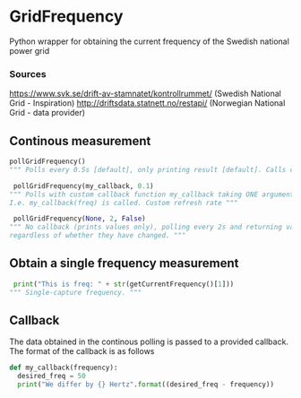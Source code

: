 # GridFrequency
Python wrapper for obtaining the current frequency of the Swedish national power grid

### Sources
https://www.svk.se/drift-av-stamnatet/kontrollrummet/ (Swedish National Grid - Inspiration)
http://driftsdata.statnett.no/restapi/ (Norwegian National Grid - data provider)


## Continous measurement
```python
pollGridFrequency()
""" Polls every 0.5s [default], only printing result [default]. Calls callback only if value changed [default]"""
```
```python
 pollGridFrequency(my_callback, 0.1)
""" Polls with custom callback function my_callback taking ONE argument (frequency). 
I.e. my_callback(freq) is called. Custom refresh rate """
```
```python
 pollGridFrequency(None, 2, False)
""" No callback (prints values only), polling every 2s and returning values 
regardless of whether they have changed. """
```
## Obtain a single frequency measurement
```python
 print("This is freq: " + str(getCurrentFrequency()[1]))
""" Single-capture frequency. """
```
## Callback
The data obtained in the continous polling is passed to a provided callback. The format of the callback is as follows
```python
def my_callback(frequency):
  desired_freq = 50
  print("We differ by {} Hertz".format((desired_freq - frequency))
```
